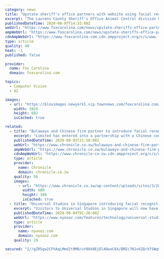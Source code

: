 ```yaml
---
category: news
title: "Upstate sheriff's office partners with website using facial recognition software to reunite pets with owners"
excerpt: "The Laurens County Sheriff's Office Animal Control division has partnered with FindingRover.com in the hopes lost pets can be reunited with their owners."
publishedDateTime: 2020-08-07T14:33:00Z
webUrl: "https://www.foxcarolina.com/news/upstate-sheriffs-office-partners-with-website-using-facial-recognition-software-to-reunite-pets-with-owners/article_8ce73b0e-d8b9-11ea-9c64-a31a217727f2.html"
ampWebUrl: "https://www.foxcarolina.com/news/upstate-sheriffs-office-partners-with-website-using-facial-recognition-software-to-reunite-pets-with-owners/article_8ce73b0e-d8b9-11ea-9c64-a31a217727f2.amp.html"
cdnAmpWebUrl: "https://www-foxcarolina-com.cdn.ampproject.org/c/s/www.foxcarolina.com/news/upstate-sheriffs-office-partners-with-website-using-facial-recognition-software-to-reunite-pets-with-owners/article_8ce73b0e-d8b9-11ea-9c64-a31a217727f2.amp.html"
type: article
quality: 40
heat: -1
published: false

provider:
  name: Fox Carolina
  domain: foxcarolina.com

topics:
  - Computer Vision
  - AI

images:
  - url: "https://bloximages.newyork1.vip.townnews.com/foxcarolina.com/content/tncms/assets/v3/editorial/f/32/f325b21c-6016-528f-9295-799d7a6c34ec/5dc44e5648998.image.jpg?resize=1024%2C682"
    width: 1024
    height: 682
    isCached: true

related:
  - title: "Bulawayo and Chinese firm partner to introduce facial recognition scan system"
    excerpt: "Limited has entered into a partnership with a Chinese company, Clou Global Technology, to solely distribute the latter’s facial recognition system integrated with temperature scan. The innovative Chinese-made product is already being sold in China,"
    publishedDateTime: 2020-08-03T21:58:00Z
    webUrl: "https://www.chronicle.co.zw/bulawayo-and-chinese-firm-partner-to-introduce-facial-recognition-scan-system/"
    ampWebUrl: "https://www.chronicle.co.zw/bulawayo-and-chinese-firm-partner-to-introduce-facial-recognition-scan-system/amp/"
    cdnAmpWebUrl: "https://www-chronicle-co-zw.cdn.ampproject.org/c/s/www.chronicle.co.zw/bulawayo-and-chinese-firm-partner-to-introduce-facial-recognition-scan-system/amp/"
    type: article
    provider:
      name: Chronicle
      domain: chronicle.co.zw
    quality: 56
    images:
      - url: "https://www.chronicle.co.zw/wp-content/uploads/sites/3/2020/08/Mr-Witker-Tholana-680x380.jpg"
        width: 680
        height: 380
        isCached: true
  - title: "Universal Studios in Singapore introducing facial recognition scanners"
    excerpt: "Visitors to Universal Studios in Singapore will now have to pass through facial recognition scanners to enter the park, in the city-state’s latest foray with a technology that has stoked privacy concerns."
    publishedDateTime: 2020-08-04T01:26:00Z
    webUrl: "https://www.nyoooz.com/features/technology/universal-studios-in-singapore-introducing-facial-recognition-scanners.html/4242/"
    type: article
    provider:
      name: nyoooz.com
      domain: nyoooz.com
    quality: 19

secured: "I//gZR5gw2CFhAqLMmd2t9M0/uY08X0EjDlAOwoC6X/BREc7NJv6ZQrXfSWq9XB0vS4kPmaTI+JIq6fgAyVx5GiANijQcnQpIfDLG0NN49Mo+UaEQdwByj9Y7B/PGulE0pT5s9sAChIS5rouGvsyn9DTs79Igz2YcXr4YJ+veev2XozsAjVriKRp6p/dgs09bHbfVlUJXRVDADQsAi2UWa6KwSUXwqioHl/Vl2JhmArBNOYAIsHx3Bt7rV2WBWra6mctTg1Cd5sDd8GfSYpHb5gzAN4lrrsbsJxVBGbaySEzbgOFnVBynWZwFGhOv7EBDpslkdcNI+QSsFTFWFGdUg==;7cl5YIXuLgiZm3BO2BvThQ=="
---
```


